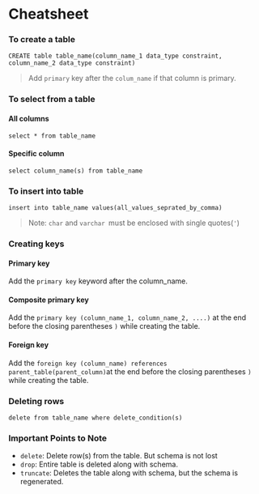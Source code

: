 # Cheatsheet



### To create a table

`CREATE table table_name(column_name_1 data_type constraint, column_name_2 data_type constraint)`&#x20;

> &#x20;Add `primary` key after the `colum_name` if that column is primary.



### To select from a table

#### All columns

`select * from table_name`

#### Specific column

`select column_name(s) from table_name`



### To insert into table

`insert into table_name values(all_values_seprated_by_comma)`

> Note: `char` and `varchar `must be enclosed with single quotes(`'`)



### Creating keys

#### Primary key

Add the `primary key` keyword after the column\_name.

#### Composite primary key

Add the `primary key (column_name_1, column_name_2, ....)` at the end before the closing parentheses `)` while creating the table.

#### Foreign key

Add the `foreign key (column_name) references parent_table(parent_column)`at the end before the closing parentheses `)` while creating the table.

####

### Deleting rows

`delete from table_name where delete_condition(s)`



### Important Points to Note

* `delete`: Delete row(s) from the table. But schema is not lost
* `drop`: Entire table is deleted along with schema.
* `truncate`: Deletes the table along with schema, but the schema is regenerated.